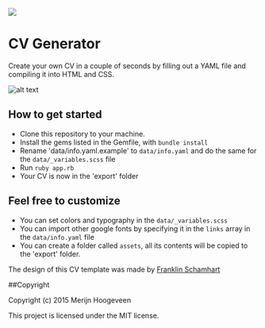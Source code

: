 <a href="https://codeclimate.com/github/hoogeveen/cv"><img src="https://codeclimate.com/github/hoogeveen/cv/badges/gpa.svg" /></a>

# CV Generator
Create your own CV in a couple of seconds by filling out a YAML file and compiling it into HTML and CSS.

![alt text](http://yourcv.io/cv.png "CV Screenshot")

## How to get started
-  Clone this repository to your machine.
- Install the gems listed in the Gemfile, with `bundle install`
- Rename 'data/info.yaml.example' to `data/info.yaml` and do the same for the `data/_variables.scss` file
- Run `ruby app.rb`
- Your CV is now in the 'export' folder

##  Feel free to customize
- You can set colors and typography in the `data/_variables.scss`
- You can import other google fonts by specifying it in the `links` array in the `data/info.yaml` file
- You can create a folder called `assets`, all its contents will be copied to the 'export' folder.

The design of this CV template was made by [Franklin Schamhart](https://dribbble.com/shots/1887983-Resume)

##Copyright

Copyright (c) 2015 Merijn Hoogeveen

This project is licensed under the MIT license.
